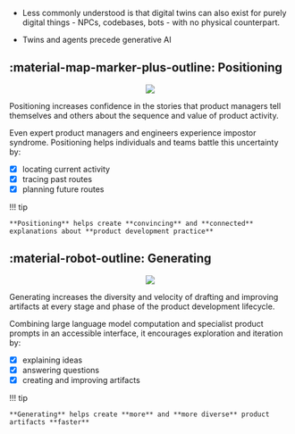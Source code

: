 - Less commonly understood is that digital twins can also exist for purely digital things - NPCs, codebases, bots - with no physical counterpart.

- Twins and agents precede generative AI

## :material-map-marker-plus-outline: Positioning

<p style="text-align: center"><img src="./assets/impostor.png"></p>

Positioning increases confidence in the stories that product managers tell themselves and others about the sequence and value of product activity.

Even expert product managers and engineers experience impostor syndrome. Positioning helps individuals and teams battle this uncertainty by:

- [x] locating current activity
- [x] tracing past routes
- [x] planning future routes

!!! tip

    **Positioning** helps create **convincing** and **connected** explanations about **product development practice**

## :material-robot-outline: Generating

<p style="text-align: center"><img src="./assets/altman.png"></p>

Generating increases the diversity and velocity of drafting and improving artifacts at every stage and phase of the product development lifecycle.

Combining large language model computation and specialist product prompts in an accessible interface, it encourages exploration and iteration by:

- [x] explaining ideas
- [x] answering questions
- [x] creating and improving artifacts

!!! tip

    **Generating** helps create **more** and **more diverse** product artifacts **faster**
